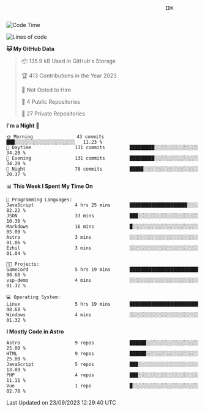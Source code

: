 ```text
                                                          IDK
                                       
```

<!--START_SECTION:waka-->
![Code Time](http://img.shields.io/badge/Code%20Time-47%20hrs%2057%20mins-blue)

![Lines of code](https://img.shields.io/badge/From%20Hello%20World%20I%27ve%20Written-116.0%20thousand%20lines%20of%20code-blue)

**🐱 My GitHub Data** 

> 📦 135.9 kB Used in GitHub's Storage 
 > 
> 🏆 413 Contributions in the Year 2023
 > 
> 🚫 Not Opted to Hire
 > 
> 📜 4 Public Repositories 
 > 
> 🔑 27 Private Repositories 
 > 
**I'm a Night 🦉** 

```text
🌞 Morning                43 commits          ███░░░░░░░░░░░░░░░░░░░░░░   11.23 % 
🌆 Daytime                131 commits         █████████░░░░░░░░░░░░░░░░   34.20 % 
🌃 Evening                131 commits         █████████░░░░░░░░░░░░░░░░   34.20 % 
🌙 Night                  78 commits          █████░░░░░░░░░░░░░░░░░░░░   20.37 % 
```


📊 **This Week I Spent My Time On** 

```text
💬 Programming Languages: 
JavaScript               4 hrs 25 mins       █████████████████████░░░░   82.22 % 
JSON                     33 mins             ███░░░░░░░░░░░░░░░░░░░░░░   10.30 % 
Markdown                 16 mins             █░░░░░░░░░░░░░░░░░░░░░░░░   05.09 % 
Astro                    3 mins              ░░░░░░░░░░░░░░░░░░░░░░░░░   01.06 % 
Ezhil                    3 mins              ░░░░░░░░░░░░░░░░░░░░░░░░░   01.04 % 

🐱‍💻 Projects: 
GameCord                 5 hrs 19 mins       █████████████████████████   98.68 % 
vsp-demo                 4 mins              ░░░░░░░░░░░░░░░░░░░░░░░░░   01.32 % 

💻 Operating System: 
Linux                    5 hrs 19 mins       █████████████████████████   98.68 % 
Windows                  4 mins              ░░░░░░░░░░░░░░░░░░░░░░░░░   01.32 % 
```

**I Mostly Code in Astro** 

```text
Astro                    9 repos             ██████░░░░░░░░░░░░░░░░░░░   25.00 % 
HTML                     9 repos             ██████░░░░░░░░░░░░░░░░░░░   25.00 % 
JavaScript               5 repos             ███░░░░░░░░░░░░░░░░░░░░░░   13.89 % 
PHP                      4 repos             ███░░░░░░░░░░░░░░░░░░░░░░   11.11 % 
Vue                      1 repo              █░░░░░░░░░░░░░░░░░░░░░░░░   02.78 % 
```




 Last Updated on 23/09/2023 12:29:40 UTC
<!--END_SECTION:waka-->
